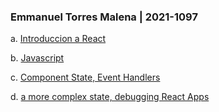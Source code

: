 ### Emmanuel Torres Malena | 2021-1097

a. [Introduccion a React](./ex_1)

b. [Javascript](./ex_2)

c. [Component State, Event Handlers](./ex_3)

d. [a more complex state, debugging React Apps](./ex_4)
